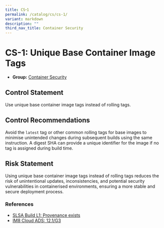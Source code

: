 ```yaml
---
title: CS᠆1
permalink: /catalog/cs/cs-1/
variant: markdown
description: ""
third_nav_title: Container Security
---
```

# CS-1: Unique Base Container Image Tags

* **Group:** [Container Security](/catalog/cs)

## Control Statement

Use unique base container image tags instead of rolling tags.

## Control Recommendations

Avoid the `latest` tag or other common rolling tags for base images to minimise unintended changes during subsequent builds using the same instruction. A digest SHA can provide a unique identifier for the image if no tag is assigned during build time.

## Risk Statement

Using unique base container image tags instead of rolling tags reduces the risk of unintentional updates, inconsistencies, and potential security vulnerabilities in containerised environments, ensuring a more stable and secure deployment process.



### References


 * [SLSA Build L1: Provenance exists](https://slsa.dev)
 * [IM8 Cloud ADS: 12.1/G3](https://intranet.mof.gov.sg/portal/IM/Themes/IT-Management/Cloud/Topics/Application-Development-Security-(For-Cloud).aspx)